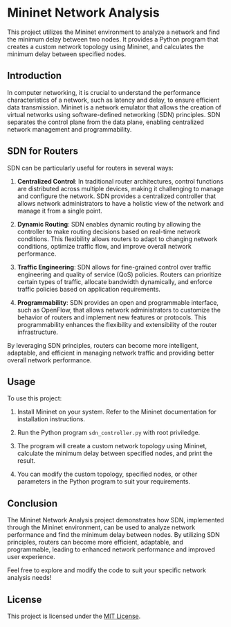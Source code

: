 # Mininet Network Analysis

This project utilizes the Mininet environment to analyze a network and find the minimum delay between two nodes. It provides a Python program that creates a custom network topology using Mininet, and calculates the minimum delay between specified nodes.

## Introduction

In computer networking, it is crucial to understand the performance characteristics of a network, such as latency and delay, to ensure efficient data transmission. Mininet is a network emulator that allows the creation of virtual networks using software-defined networking (SDN) principles. SDN separates the control plane from the data plane, enabling centralized network management and programmability.

## SDN for Routers

SDN can be particularly useful for routers in several ways:

1. **Centralized Control**: In traditional router architectures, control functions are distributed across multiple devices, making it challenging to manage and configure the network. SDN provides a centralized controller that allows network administrators to have a holistic view of the network and manage it from a single point.

2. **Dynamic Routing**: SDN enables dynamic routing by allowing the controller to make routing decisions based on real-time network conditions. This flexibility allows routers to adapt to changing network conditions, optimize traffic flow, and improve overall network performance.

3. **Traffic Engineering**: SDN allows for fine-grained control over traffic engineering and quality of service (QoS) policies. Routers can prioritize certain types of traffic, allocate bandwidth dynamically, and enforce traffic policies based on application requirements.

4. **Programmability**: SDN provides an open and programmable interface, such as OpenFlow, that allows network administrators to customize the behavior of routers and implement new features or protocols. This programmability enhances the flexibility and extensibility of the router infrastructure.

By leveraging SDN principles, routers can become more intelligent, adaptable, and efficient in managing network traffic and providing better overall network performance.

## Usage

To use this project:

1. Install Mininet on your system. Refer to the Mininet documentation for installation instructions.

2. Run the Python program `sdn_controller.py` with root priviledge.

3. The program will create a custom network topology using Mininet, calculate the minimum delay between specified nodes, and print the result.

4. You can modify the custom topology, specified nodes, or other parameters in the Python program to suit your requirements.

## Conclusion

The Mininet Network Analysis project demonstrates how SDN, implemented through the Mininet environment, can be used to analyze network performance and find the minimum delay between nodes. By utilizing SDN principles, routers can become more efficient, adaptable, and programmable, leading to enhanced network performance and improved user experience.

Feel free to explore and modify the code to suit your specific network analysis needs!

## License

This project is licensed under the [MIT License](LICENSE).
